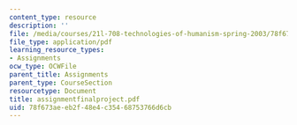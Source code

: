 ```yaml
---
content_type: resource
description: ''
file: /media/courses/21l-708-technologies-of-humanism-spring-2003/78f673aeeb2f48e4c35468753766d6cb_assignmentfinalproject.pdf
file_type: application/pdf
learning_resource_types:
- Assignments
ocw_type: OCWFile
parent_title: Assignments
parent_type: CourseSection
resourcetype: Document
title: assignmentfinalproject.pdf
uid: 78f673ae-eb2f-48e4-c354-68753766d6cb
---
```

